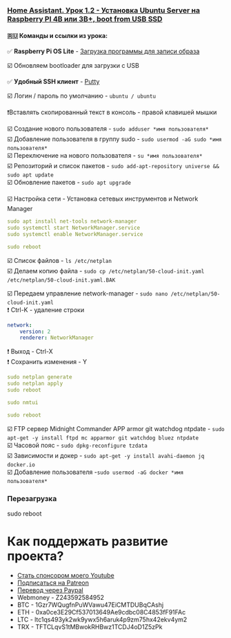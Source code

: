 ### [Home Assistant. Урок 1.2 - Установка Ubuntu Server на Raspberry PI 4B или 3B+, boot from USB SSD](https://youtu.be/GMOo0Af9eTw)

#### :ru: Команды и ссылки из урока:  

:white_check_mark: **Raspberry Pi OS Lite** - [Загрузка программы для записи образа](https://www.raspberrypi.org/software/)    

:ballot_box_with_check: Обновляем bootloader для загрузки с USB

:white_check_mark: **Удобный SSH клиент** - [Putty](https://www.putty.org/)

:ballot_box_with_check: Логин / пароль по умолчанию - `ubuntu / ubuntu`    

:heavy_exclamation_mark:Вставлять скопированный текст в консоль - правой клавишей мышки    

:ballot_box_with_check: Создание нового пользователя - `sudo adduser *имя пользователя*`    
:ballot_box_with_check: Добавление пользователя в группу sudo - `sudo usermod -aG sudo *имя пользователя*`    
:ballot_box_with_check: Переключение на нового пользователя - `su *имя пользователя*`    
:ballot_box_with_check: Репозиторий и список пакетов - `sudo add-apt-repository universe && sudo apt update`    
:ballot_box_with_check: Обновление пакетов - `sudo apt upgrade`    

:ballot_box_with_check: Настройка сети - Установка сетевых инструментов и Network Manager
```yaml
sudo apt install net-tools network-manager
sudo systemctl start NetworkManager.service
sudo systemctl enable NetworkManager.service

sudo reboot
```

:ballot_box_with_check: Список файлов - `ls /etc/netplan`    
:ballot_box_with_check: Делаем копию файла - `sudo cp /etc/netplan/50-cloud-init.yaml /etc/netplan/50-cloud-init.yaml.BAK`

:ballot_box_with_check: Передаем управление network-manager - `sudo nano /etc/netplan/50-cloud-init.yaml`    
:heavy_exclamation_mark: Ctrl-K - удаление строки    
```yaml
network:
    version: 2
    renderer: NetworkManager
```
:heavy_exclamation_mark: Выход - Ctrl-X    
:heavy_exclamation_mark: Сохранить изменения - Y    
```yaml
sudo netplan generate
sudo netplan apply
sudo reboot

sudo nmtui

sudo reboot
```
:ballot_box_with_check: FTP сервер Midnight Commander  APP armor git watchdog ntpdate - `sudo apt-get -y install ftpd mc apparmor git watchdog bluez ntpdate`    
:ballot_box_with_check: Часовой пояс - `sudo dpkg-reconfigure tzdata`    
:ballot_box_with_check: Зависимости и докер - `sudo apt-get -y install avahi-daemon jq docker.io`    
:ballot_box_with_check: Добавление пользователя -`sudo usermod -aG docker *имя пользователя*`    

### Перезагрузка
sudo reboot


# Как поддержать развитие проекта?
* [Стать спонсором моего Youtube](http://kvazis.link/sponsorship)
* [Подписаться на Patreon](http://kvazis.link/patreon)
* [Перевод через Paypal](http://kvazis.link/paypal)
* Webmoney - Z243592584952
* BTC - 1Gzr7WQugfnPuWVawu47EiCMTDUBqCAshj
* ETH - 0xa0ce3E29Cf537013649Ae9cdbc08C4853fF91FAc
* LTC - ltc1qs493yk2wk9ywx5h6aruk4p9zm75hx42ekv4ym2
* TRX - TFTCLqvS1tMBwokRHBwz1TCDJ4oD1Z5zPk